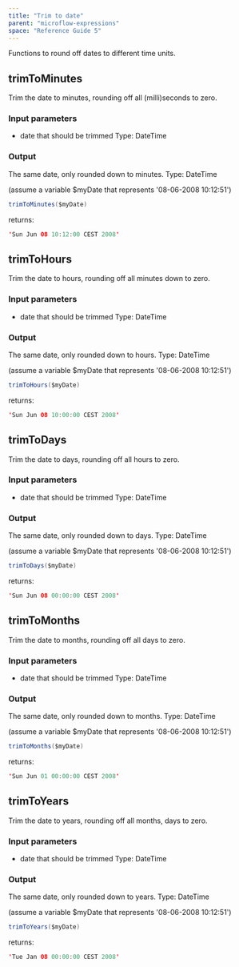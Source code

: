 ```yaml
---
title: "Trim to date"
parent: "microflow-expressions"
space: "Reference Guide 5"
---
```



Functions to round off dates to different time units.

## trimToMinutes

Trim the date to minutes, rounding off all (milli)seconds to zero.

### Input parameters

*   date that should be trimmed
    Type: DateTime

### Output

The same date, only rounded down to minutes.
Type: DateTime

(assume a variable $myDate that represents '08-06-2008 10:12:51')

```java
trimToMinutes($myDate)

```

returns:

```java
'Sun Jun 08 10:12:00 CEST 2008'

```

## trimToHours

Trim the date to hours, rounding off all minutes down to zero.

### Input parameters

*   date that should be trimmed
    Type: DateTime

### Output

The same date, only rounded down to hours.
Type: DateTime

(assume a variable $myDate that represents '08-06-2008 10:12:51')

```java
trimToHours($myDate)

```

returns:

```java
'Sun Jun 08 10:00:00 CEST 2008'

```

## trimToDays

Trim the date to days, rounding off all hours to zero.

### Input parameters

*   date that should be trimmed
    Type: DateTime

### Output

The same date, only rounded down to days.
Type: DateTime

(assume a variable $myDate that represents '08-06-2008 10:12:51')

```java
trimToDays($myDate)

```

returns:

```java
'Sun Jun 08 00:00:00 CEST 2008'

```

## trimToMonths

Trim the date to months, rounding off all days to zero.

### Input parameters

*   date that should be trimmed
    Type: DateTime

### Output

The same date, only rounded down to months.
Type: DateTime

(assume a variable $myDate that represents '08-06-2008 10:12:51')

```java
trimToMonths($myDate)

```

returns:

```java
'Sun Jun 01 00:00:00 CEST 2008'

```

## trimToYears

Trim the date to years, rounding off all months, days to zero.

### Input parameters

*   date that should be trimmed
    Type: DateTime

### Output

The same date, only rounded down to years.
Type: DateTime

(assume a variable $myDate that represents '08-06-2008 10:12:51')

```java
trimToYears($myDate)

```

returns:

```java
'Tue Jan 08 00:00:00 CEST 2008'

```
